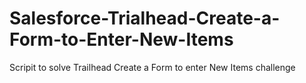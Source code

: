 # Salesforce-Trialhead-Create-a-Form-to-Enter-New-Items
Scripit to solve Trailhead Create a Form to enter New Items challenge
